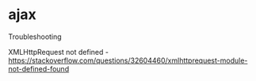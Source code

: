 # ajax

Troubleshooting

XMLHttpRequest not defined - https://stackoverflow.com/questions/32604460/xmlhttprequest-module-not-defined-found
